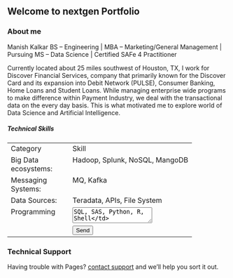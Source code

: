 ## Welcome to nextgen Portfolio

### About me

Manish Kalkar
BS – Engineering | MBA – Marketing/General Management | Pursuing MS – Data Science | Certified SAFe 4 Practitioner

Currently located about 25 miles southwest of Houston, TX, I work for Discover Financial Services, company that primarily known for the Discover Card and its expansion into Debit Network (PULSE), Consumer Banking, Home Loans and Student Loans. While managing enterprise wide programs to make difference within Payment Industry, we deal with the transactional data on the every day basis. This is what motivated me to explore world of Data Science and Artificial Intelligence.

##### Technical Skills

<table>
    <tr>
      <td width="125">Category</td>
      <td style="vertical-align:top">Skill</td> 
    </tr>
    <tr>
      <td width="125">Big Data ecosystems:</td>
      <td style="vertical-align:top">Hadoop, Splunk, NoSQL, MangoDB</td> 
    </tr>
    <tr>
      <td>Messaging Systems:</td>
      <td style="vertical-align:top">MQ, Kafka</td> 
    </tr>
    <tr>
      <td>Data Sources:</td>
      <td valign="top">Teradata, APIs, File System</td> 
    </tr>    
    <tr>
      <td style="vertical-align:top">Programming</td>
      <td><textarea name="message">SQL, SAS, Python, R, Shell</td>  
    </tr>
    <tr>
      <td>Machine Learning Algorithms</td>      
      <td>Linear and Logistic Regression, Decision Tree, Naive Bayes kNN, K-Means, Random Forst, Neural Networks with Keras, XGB Classifier, ARIMA, LSTM</td>
    </tr>
    <tr>
      <td>Data Visualization</td>      
      <td>Tableau, Power BI, Python, R</td>
    </tr>
    <tr>
      <td>Tools</td>      
      <td>RPA, OCR, Web Scrapping, Flask</td>
    </tr>
    <tr>
      <td>Techniques</td>      
      <td>Exploratory Data Analysis, Data Preparation, Feature Engineering, Data Mining, Predictive Analytics / Modeling</td>
    </tr>      
  </table>
  
### Project Portfolio

With my background in engineering, management by profession and recently acquired expertise in the area of machine learning, I am excited to share my next generation portfolio for you all to explore the power of predictive analytics.

<table>
    <tr>
      <td style="vertical-align:middle">
          <img src="https://user-images.githubusercontent.com/66152705/154864871-436232ea-82ef-46ed-bbbb-07edc39a67eb.png" width="40px" border="0" />
      </td>
      <td style="vertical-align:middle">
        <a href="https://github.com/mkalka1/nextgen-portfolio/tree/main/120%20Years%20of%20Olympic%20History%20and%20Results%20-%20Exploratory%20Data%20Analysis" target="new">120 Years of Olympic History and Results - EDA</a>
      </td> 
    </tr>
    <tr>
      <td style="vertical-align:middle">
         <img src="https://user-images.githubusercontent.com/66152705/154868558-d38049ea-5533-4cd1-aaf7-198c5445de2d.jpg" width="40px" border="0" />
      </td>
      <td style="vertical-align:middle">
        <a href="https://github.com/mkalka1/nextgen-portfolio/tree/main/Airline%20Safety%20-%20Dashboard%2C%20Blog%2C%20and%20InfoGraphic%20-%20Data%20Visualization" target="new">Airline Safety - Dashboard - Data Visualization</a>
      </td> 
    </tr>
    <tr>
      <td style="vertical-align:middle">
          <img src="https://user-images.githubusercontent.com/66152705/154868886-aa30afed-73e5-43a0-b5c6-812fa37b7be5.png" width="40px" border="0" />
      </td>
      <td style="vertical-align:middle">
        <a href="https://github.com/mkalka1/nextgen-portfolio/tree/main/Big%20Data%20Processing%20Framework%20-%20Hadoop%20in%20Data%20Science%20Projects" target="new">Big Data Processing Framework Hadoop - Research Paper</a>
      </td> 
    </tr>
    <tr>
      <td style="vertical-align:middle">
          <img src="https://user-images.githubusercontent.com/66152705/154869509-32f09955-95d7-45b5-95b8-f8afeb9a3f50.jpg" width="40px" border="0" />
      </td>
      <td style="vertical-align:middle">
        <a href="https://github.com/mkalka1/nextgen-portfolio/tree/main/Big%20Data%20on%20Social%20Media%20-%20Performance%2C%20reliability%2C%20Scalability" target="new">Big Data on Social Media - Performance, reliability, Scalability</a>
      </td> 
    </tr>
    <tr>
      <td style="vertical-align:middle">
          <img src="https://user-images.githubusercontent.com/66152705/154870572-4da84c9d-3dc9-44fa-a812-6ab9c3b5e7d7.png" width="40px" border="0" />
      </td>
      <td style="vertical-align:middle">
        <a href="https://github.com/mkalka1/nextgen-portfolio/tree/main/Climate%20Change%20-%20Historical%20Average%20Temperatures%20and%20Future%20Projections" target="new">Climate Change - Avg Temperatures - Historical/Projections</a>
      </td> 
    </tr>
    <tr>
      <td style="vertical-align:middle">
          <img src="https://user-images.githubusercontent.com/66152705/154870752-514e99fd-f421-4846-aedb-497343aab4be.png" width="40px" border="0" />
      </td>
      <td style="vertical-align:middle">
        <a href="https://github.com/mkalka1/nextgen-portfolio/tree/main/Consumer%20Reviews%20on%20Amazon.com%20-%20Data%20Mining" target="new">Consumer Reviews on Amazon.com - Data Mining</a>
      </td> 
    </tr>
    <tr>
      <td style="vertical-align:middle">
          <img src="https://user-images.githubusercontent.com/66152705/154870866-23440875-d5ca-4d10-9c72-ad0a9e61988f.jpg" width="40px" border="0" />
      </td>
      <td style="vertical-align:middle">
        <a href="https://github.com/mkalka1/nextgen-portfolio/tree/main/Credit%20Card%20Fraud%20detection%20using%20Machine%20Learning%20Techniques" target="new">Credit Card Fraud detection - Machine Learning Techniques</a>
      </td> 
    </tr>
    <tr>
      <td style="vertical-align:middle">
          <img src="https://user-images.githubusercontent.com/66152705/154871040-4d2ef679-bb75-4558-abf4-558ab0fa2b32.png" width="40px" border="0" />
      </td>
      <td style="vertical-align:middle">
        <a href="https://github.com/mkalka1/nextgen-portfolio/tree/main/Crime%20Data%20Analysis%20and%20Prediction%20-%20City%20of%20Philadelphia" target="new">Crime Data Analysis and Prediction - City of Philadelphia</a>
      </td> 
    </tr>
    <tr>
      <td style="vertical-align:middle">
          <img src="https://user-images.githubusercontent.com/66152705/154871133-ba0ba779-a3bf-4094-8763-97051b6d43bf.png" width="40px" border="0" />
      </td>
      <td style="vertical-align:middle">
        <a href="https://github.com/mkalka1/nextgen-portfolio/tree/main/IMDB%20Movie%20Reviews%20with%20Ratings%20-%20Text%20Mining" target="new">IMDB Movie Reviews with Ratings - Text Mining</a>
      </td> 
    </tr>
    <tr>
      <td style="vertical-align:middle">
          <img src="https://user-images.githubusercontent.com/66152705/154871869-4c97fc84-221d-42f5-aa49-c65a5b38c371.jpg" width="40px" border="0" />
      </td>
      <td style="vertical-align:middle">
        <a href="https://github.com/mkalka1/nextgen-portfolio/tree/main/Microsoft%20Stock%20Price%20Prediction%20-%20Time%20Series%20Analysis" target="new">Microsoft Stock Price Prediction - Time Series Analysis</a>
      </td> 
    </tr>
    <tr>
      <td style="vertical-align:middle">
          <img src="https://user-images.githubusercontent.com/66152705/154872017-cecc7258-d374-4c59-83b9-b061f896aa00.jpg" width="40px" border="0" />
      </td>
      <td style="vertical-align:middle">
        <a href="https://github.com/mkalka1/nextgen-portfolio/tree/main/My%20First%20Animated%20ggplot%20in%20R" target="new">My First Animated ggplot in R</a>
      </td> 
    </tr>
    <tr>
      <td style="vertical-align:middle">
          <img src="https://user-images.githubusercontent.com/66152705/154872191-bef08f3c-15f0-4c6c-8281-1506faa7963a.png" width="40px" border="0" />
      </td>
      <td style="vertical-align:middle">
        <a href="https://github.com/mkalka1/nextgen-portfolio/tree/main/Process%20API%20to%20retrieve%20current%20Weather%20Data%20-%20Python%20Refresher" target="new">Process API in Python - Current Weather Data</a>
      </td> 
    </tr>
</table>
      
### Professional Background

Management / Technology professional with proven ability to lead strategic initiatives for about 20+ years within Financial/Payment Industry, Healthcare, Oil & Gas. Strong experience in enterprise-wide Transformation Programs using LEAN principles and by applying Project / Program Management, Process Improvement and Change Management skills. Effective Relationship Management, Conflict Management / Negotiation skills to achieve Corporate Profitability. Expertise in providing strategic direction, coaching / mentoring, and professional development of the team.

### Contact

<form name ="input" method="POST" action="https://formspree.io/f/xoqrdkkv">
  <table>
    <tr>
      <td width="125">First Name:</td>
      <td style="vertical-align:top"><input type="text" name="firstname"></td> 
    </tr>
    <tr>
      <td>Last Name:</td>
      <td style="vertical-align:top"><input type="text" name="lastname"></td> 
    </tr>
    <tr>
      <td>Email:</td>
      <td valign="top"><input type="email" name="_replyto"></td> 
    </tr>    
    <tr>
      <td style="vertical-align:top">Message:</td>
      <td><textarea name="message"></textarea></td>  
    </tr>
    <tr>
      <td>&nbsp;</td>      
      <td><input type="submit" name="send" value="Send"></td>
    </tr>    
  </table>
</form>


### Technical Support

Having trouble with Pages? [contact support](mailto:mkalkar@gmail.com) and we’ll help you sort it out.
